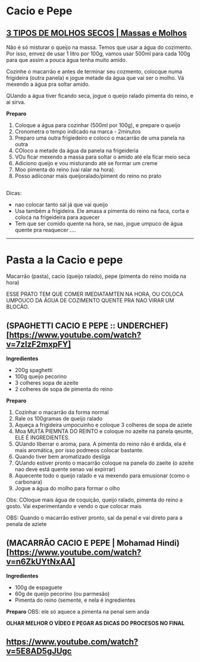 # Cacio e Pepe

## [3 TIPOS DE MOLHOS SECOS | Massas e Molhos](https://www.youtube.com/watch?v=w7kiheMfkQM&list=WL&index=11)

Nâo é só misturar o queijo na massa. Temos que usar a água do cozimento. Por isso, emvez de usar 1 litro por 100g, vamos usar 500ml para cada 100g para que assim a pouca água tenha muito amido.

Cozinhe o macarrâo e antes de terminar seu cozmento, colocque numa frigideira (outra panela) e jogue metade da água que vai ser o molho. Vá mexendo a água pra soltar amido.

QUando a água tiver ficando seca, jogue o queijo ralado pimenta do reino, e ai sirva.

**Preparo**
1. Coloque a água para cozinhar (500ml por 100g), e prepare o queijo 
2. Cronometra o tempo indicado na marca - 2minutos
3. Preparo uma outra frigiedeiro e coloco o macarrâo de uma panela na outra
4. COloco a metade da água da panela na frigeideria
5. VOu ficar mexendo a massa para soltar o amido até ela ficar meio seca
6. Adiciono queijo e vou misturando até se formar um creme
7. Moo pimenta do reino (vai ralar na hora).
8. Posso adiiconar mais queijoralado/piment do reino no prato

## [](https://www.youtube.com/watch?v=n6ZkUYtNxAA)

Dicas:
+ nao colocar tanto sal já que vai queijo
+ Usa também a frigideira. Ele amasa a pimenta do reino na faca, corta e coloca na frigeideira para aquecer 
+ Tem que ser comido quente na hora, se nao, jogue umpuco de água quente pra reaquecer
....





--------------


# Pasta a la Cacio e pepe

Macarrão (pasta), cacio (queijo ralado), pepe (pimenta do reino moida na hora)

ESSE PRATO TEM QUE COMER IMEDIATAMTEN NA HORA, OU COLOCA UMPOUCO DA ÁGUA DE COZIMENTO QUENTE PRA NAO VIRAR UM BLOCÃO.

## (SPAGHETTI CACIO E PEPE :: UNDERCHEF)[https://www.youtube.com/watch?v=7zIzF2mxpFY]

**Ingredientes**
+ 200g spaghetti
+ 100g queijo pecorino
+ 3 colheres sopa de azeite
+ 2 colheres de sopa de pimenta do reino

**Preparo**
1. Cozinhar o macarrão da forma normal
2. Rale os 100gramas de queijo ralado
3. Aqueça a frigideira umpocuinho e coloque 3 colheres de sopa de aziete
4. Moa MUITA PIEMNTA DO REINTO e coloque no azeite na panela qeunte, ELE É INGREDIENTES. 
5. QUando liberrar o aroma, para. A pimenta do reino não é ardida, ela é mais aromática, por isso podmeos colocar bastante.
6. Quando tiver bem aromatizado desliga
7. QUando estiver pronto o macarrâo coloque na panela do zaeite (o azeite nao deve está quente senao vai expirrar)
8. Aquecente todo o queijo ralado e va mexendo para emusionar (como o carbonara)
9. Jogue a água do molho para formar o olho

Obs: COloque mais água de coquiçâo, queijo ralado, pimenta do reino a gosto. Vai experimentando e vendo o que colocar mais

OBS: Quando o macarrâo estiver pronto, sai da penal e vai direto para a penala de aziete

## (MACARRÃO CACIO E PEPE | Mohamad Hindi)[https://www.youtube.com/watch?v=n6ZkUYtNxAA]

**Ingredientes**
+ 100g de espaguete
+ 60g de queijo pecorino (ou parmesão)
+ Pimenta do reino (semente, e nela é ingredientes

**Preparo**
OBS: ele só aquece a pimenta na penal sem anda

**OLHAR MELHOR O VÍDEO E PEGAR AS DICAS DO PROCESOS NO FINAL**



## https://www.youtube.com/watch?v=5E8AD5gJUgc


